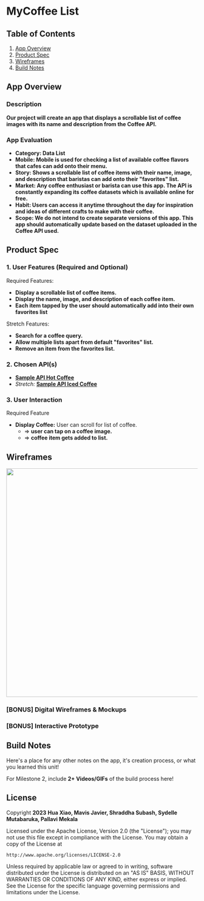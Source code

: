 # **MyCoffee List**

## Table of Contents

1. [App Overview](#App-Overview)
1. [Product Spec](#Product-Spec)
1. [Wireframes](#Wireframes)
1. [Build Notes](#Build-Notes)

## App Overview


### Description 

**Our project will create an app that displays a scrollable list of coffee images with its name and description from the Coffee API.**

### App Evaluation

<!-- Evaluation of your app across the following attributes -->

- **Category: Data List**
- **Mobile: Mobile is used for checking a list of available coffee flavors that cafes can add onto their menu.**
- **Story: Shows a scrollable list of coffee items with their name, image, and description that baristas can add onto their "favorites" list.**
- **Market: Any coffee enthusiast or barista can use this app. The API is constantly expanding its coffee datasets which is available online for free.**
- **Habit: Users can access it anytime throughout the day for inspiration and ideas of different crafts to make with their coffee.**
- **Scope: We do not intend to create separate versions of this app. This app should automatically update based on the dataset uploaded in the Coffee API used.**

## Product Spec

### 1. User Features (Required and Optional)

Required Features:

- **Display a scrollable list of coffee items.**
- **Display the name, image, and description of each coffee item.**
- **Each item tapped by the user should automatically add into their own favorites list**

Stretch Features:

- **Search for a coffee query.**
- **Allow multiple lists apart from default "favorites" list.**
- **Remove an item from the favorites list.**

### 2. Chosen API(s)

- **<a href="https://api.sampleapis.com/coffee/hot" target="_blank">Sample API Hot Coffee</a>**
- *Stretch:* **<a href="https://api.sampleapis.com/coffee/iced" target=_blank>Sample API Iced Coffee</a>**

### 3. User Interaction

Required Feature

- **Display Coffee:** User can scroll for list of coffee.
  - => **user can tap on a coffee image.**
  - => **coffee item gets added to list.**

## Wireframes

<!-- Add picture of your hand sketched wireframes in this section -->
<img src="YOUR_WIREFRAME_IMAGE_URL" width=600>

### [BONUS] Digital Wireframes & Mockups

### [BONUS] Interactive Prototype

## Build Notes

Here's a place for any other notes on the app, it's creation 
process, or what you learned this unit!  

For Milestone 2, include **2+ Videos/GIFs** of the build process here!

## License

Copyright **2023** **Hua Xiao, Mavis Javier, Shraddha Subash, Sydelle Mutabaruka, Pallavi Mekala**

Licensed under the Apache License, Version 2.0 (the "License");
you may not use this file except in compliance with the License.
You may obtain a copy of the License at

    http://www.apache.org/licenses/LICENSE-2.0

Unless required by applicable law or agreed to in writing, software
distributed under the License is distributed on an "AS IS" BASIS,
WITHOUT WARRANTIES OR CONDITIONS OF ANY KIND, either express or implied.
See the License for the specific language governing permissions and
limitations under the License.

